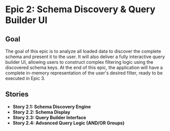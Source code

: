 # Epic 2: Schema Discovery & Query Builder UI

## Goal

The goal of this epic is to analyze all loaded data to discover the complete schema and present it to the user. It will also deliver a fully interactive query builder UI, allowing users to construct complex filtering logic using the discovered schema keys. At the end of this epic, the application will have a complete in-memory representation of the user's desired filter, ready to be executed in Epic 3.

## Stories

- **Story 2.1: Schema Discovery Engine**
- **Story 2.2: Schema Display**
- **Story 2.3: Query Builder Interface**
- **Story 2.4: Advanced Query Logic (AND/OR Groups)**
